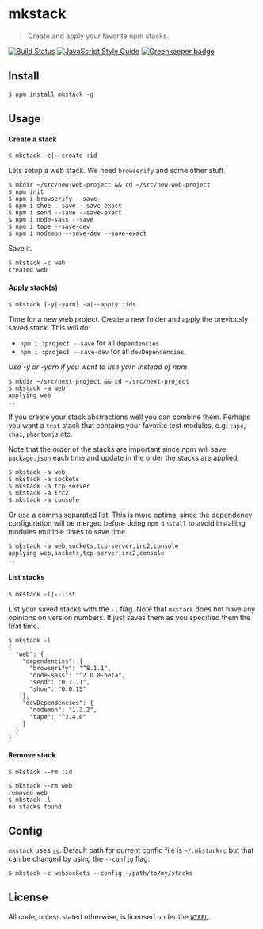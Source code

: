 # mkstack

> Create and apply your favorite npm stacks.

[![Build Status](https://travis-ci.org/ralphtheninja/mkstack.svg?branch=master)](https://travis-ci.org/ralphtheninja/mkstack)
[![JavaScript Style Guide](https://img.shields.io/badge/code_style-standard-brightgreen.svg)](https://standardjs.com)
[![Greenkeeper badge](https://badges.greenkeeper.io/ralphtheninja/mkstack.svg)](https://greenkeeper.io/)

## Install

```
$ npm install mkstack -g
```

## Usage

#### Create a stack

`$ mkstack -c|--create :id`

Lets setup a web stack. We need `browserify` and some other stuff.

```
$ mkdir ~/src/new-web-project && cd ~/src/new-web-project
$ npm init
$ npm i browserify --save
$ npm i shoe --save --save-exact
$ npm i send --save --save-exact
$ npm i node-sass --save
$ npm i tape --save-dev
$ npm i nodemon --save-dev --save-exact
```

Save it.

```
$ mkstack -c web
created web
```

#### Apply stack(s)

`$ mkstack [-y|-yarn] -a|--apply :ids`

Time for a new web project. Create a new folder and apply the previously saved stack. This will do:

* `npm i :project --save` for all `dependencies`
* `npm i :project --save-dev` for all `devDependencies`.

*Use -y or -yarn if you want to use yarn instead of npm*

```
$ mkdir ~/src/next-project && cd ~/src/next-project
$ mkstack -a web
applying web
..
```

If you create your stack abstractions well you can combine them. Perhaps you want a `test` stack that contains your favorite test modules, e.g. `tape`, `chai`, `phantomjs` etc.

Note that the order of the stacks are important since npm will save `package.json` each time and update in the order the stacks are applied.

```
$ mkstack -a web
$ mkstack -a sockets
$ mkstack -a tcp-server
$ mkstack -a irc2
$ mkstack -a console
```

Or use a comma separated list. This is more optimal since the dependency configuration will be merged before doing `npm install` to avoid installing modules multiple times to save time.

```
$ mkstack -a web,sockets,tcp-server,irc2,console
applying web,sockets,tcp-server,irc2,console
..
```

#### List stacks

`$ mkstack -l|--list`

List your saved stacks with the `-l` flag. Note that `mkstack` does not have any opinions on version numbers. It just saves them as you specified them the first time.

```
$ mkstack -l
{
  "web": {
    "dependencies": {
      "browserify": "^8.1.1",
      "node-sass": "^2.0.0-beta",
      "send": "0.11.1",
      "shoe": "0.0.15"
    },
    "devDependencies": {
      "nodemon": "1.3.2",
      "tape": "^3.4.0"
    }
  }
}
```

#### Remove stack

`$ mkstack --rm :id`

```
$ mkstack --rm web
removed web
$ mkstack -l
no stacks found
```

## Config

`mkstack` uses [`rc`](https://github.com/dominictarr/rc). Default path for current config file is `~/.mkstackrc` but that can be changed by using the `--config` flag:

```
$ mkstack -c websockets --config ~/path/to/my/stacks
```

## License
All code, unless stated otherwise, is licensed under the [`WTFPL`](http://www.wtfpl.net/txt/copying/).
